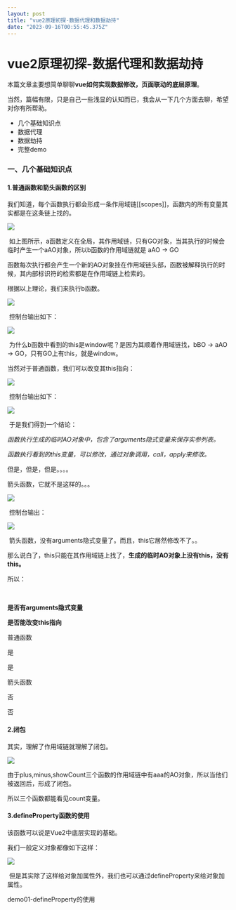 ```yaml
---
layout: post
title: "vue2原理初探-数据代理和数据劫持"
date: "2023-09-16T00:55:45.375Z"
---
```

vue2原理初探-数据代理和数据劫持
==================

本篇文章主要想简单聊聊**vue如何实现数据修改，页面联动的底层原理**。

当然，篇幅有限，只是自己一些浅显的认知而已，我会从一下几个方面去聊，希望对你有所帮助。

*   几个基础知识点
*   数据代理
*   数据劫持
*   完整demo

### 一、几个基础知识点

#### 1.普通函数和箭头函数的区别

我们知道，每个函数执行都会形成一条作用域链\[\[scopes\]\]，函数内的所有变量其实都是在这条链上找的。

![](https://img2023.cnblogs.com/blog/1436551/202309/1436551-20230915003422184-1569144517.png)

 如上图所示，a函数定义在全局，其作用域链，只有GO对象，当其执行的时候会临时产生一个aAO对象，所以b函数的作用域链就是 aAO -> GO

函数每次执行都会产生一个新的AO对象挂在作用域链头部，函数被解释执行的时候，其内部标识符的检索都是在作用域链上检索的。

根据以上理论，我们来执行b函数。

![](https://img2023.cnblogs.com/blog/1436551/202309/1436551-20230915004326025-791485453.png)

 控制台输出如下：

![](https://img2023.cnblogs.com/blog/1436551/202309/1436551-20230915004406770-1965281165.png)

 为什么b函数中看到的this是window呢？是因为其顺着作用域链找，bBO -> aAO -> GO，只有GO上有this，就是window。

当然对于普通函数，我们可以改变其this指向：

![](https://img2023.cnblogs.com/blog/1436551/202309/1436551-20230915004649414-264447673.png)

 控制台输出如下：

![](https://img2023.cnblogs.com/blog/1436551/202309/1436551-20230915004730305-1936460864.png)

 于是我们得到一个结论：

_函数执行生成的临时AO对象中，包含了arguments隐式变量来保存实参列表。_

_函数执行看到的this变量，可以修改，通过对象调用，call，apply来修改。_

但是，但是，但是。。。。

箭头函数，它就不是这样的。。。

![](https://img2023.cnblogs.com/blog/1436551/202309/1436551-20230915005213830-432935614.png)

 控制台输出：

![](https://img2023.cnblogs.com/blog/1436551/202309/1436551-20230915005244713-965422423.png)

 箭头函数，没有arguments隐式变量了。而且，this它居然修改不了。。

那么说白了，this只能在其作用域链上找了，**生成的临时AO对象上没有this，没有this。**

所以：

 

**是否有arguments隐式变量**

**是否能改变this指向**

普通函数

是

是

箭头函数

否

否

#### 2.闭包

其实，理解了作用域链就理解了闭包。

![](https://img2023.cnblogs.com/blog/1436551/202309/1436551-20230915093756650-1141598781.png)

由于plus,minus,showCount三个函数的作用域链中有aaa的AO对象，所以当他们被返回后，形成了闭包。

所以三个函数都能看见count变量。

#### 3.defineProperty函数的使用

该函数可以说是Vue2中底层实现的基础。

我们一般定义对象都像如下这样：

![](https://img2023.cnblogs.com/blog/1436551/202309/1436551-20230915094958657-890686240.png)

 但是其实除了这样给对象加属性外，我们也可以通过defineProperty来给对象加属性。

<!DOCTYPE html\>
<html lang\="en"\>
<head\>
    <meta charset\="UTF-8"\>
    <title\>demo01-defineProperty的使用</title\>
</head\>
<body\>
    <script type\="application/javascript"\>
        // defineProperty()
        let obj \= {
            name: 'zhangsan',
            age: 33,
            showInfo() {
                console.log(this.name + "\--" + this.age)
            }
        }
        obj.showInfo();

        Object.defineProperty(obj, 'ccc', {
            value: 10,
            enumerable: true,  // 是否能枚举
            configurable: true, // 是否能删除
            writable: true  // 是否能写入
        })
        // 枚举
        var keys \= Object.keys(obj);
        console.log(keys);
        // 写入
        obj.ccc \= 100;
        console.log(obj);
        // 删除
        delete obj.ccc;
        console.log(obj);

    </script\>
</body\>
</html\>

上述代码控制台输入如下：

![](https://img2023.cnblogs.com/blog/1436551/202309/1436551-20230915102641930-776953988.png)

 其实这样的话，定义属性和我们直接写属性没什么太大区别，关键是下面这样的写法：

<!DOCTYPE html\>
<html lang\="en"\>
<head\>
    <meta charset\="UTF-8"\>
    <title\>demo01-defineProperty的使用</title\>
</head\>
<body\>
    <script type\="application/javascript"\>
        // defineProperty()
        let obj \= {
            name: 'zhangsan',
            age: 33,
            showInfo() {
                console.log(this.name + "\--" + this.age)
            }
        }

        let ccc \= 10;
        Object.defineProperty(obj, 'ccc', {
            // value: 10,
            enumerable: true,  // 是否能枚举
            configurable: true, // 是否能删除
            // writable: true,  // 是否能写入
            get: function proxyGet() {
                return ccc;
            },
            set: function proxySet(value) {
                ccc \= value;
            }
        })
        console.log(obj.ccc);
        obj.ccc \= 100;
        console.log(obj.ccc);

        console.log(obj);

    </script\>
</body\>
</html\>

注意，**如果我们要定义属性的get/set，那么就不能定义value和writable了，否则会报错。**

此时我们对属性ccc的写入和读取将走get/set方法了。

控制台输出如下：

![](https://img2023.cnblogs.com/blog/1436551/202309/1436551-20230915103710238-1172562098.png)

 这个ccc属性的三个点，是不是特别想我们使用vue的时候点开的组件对象里面的一些属性。

在这里我插一句，我点开set/get给大家看看，其实能看见\[\[scopes\]\]作用域链了。

如下图：

![](https://img2023.cnblogs.com/blog/1436551/202309/1436551-20230915103944131-901014218.png)

 当然，这里我们看见了，set/get函数定义的时候的作用域链\[\[scopes\]\]，其实是SO -> GO，这个SO其实就是外层包裹的script标签。

可以理解成，script标签执行流程就像一个函数执行一样，也会产生作用域对象挂在\[\[scopes\]\]上。

其实讲到这里，这个set/get是数据代理和劫持的关键。

### 二、数据代理

再讲数据代理之前，我们可以使用vue来写个demo，目的看看我们每次配置组件的时候，data对象去哪里了？

<!DOCTYPE html\>
<html lang\="en"\>
<head\>
    <meta charset\="UTF-8"\>
    <title\>demo01-vue简单使用</title\>
    <!--引入vue\-->
    <script src\="https://cdn.jsdelivr.net/npm/vue@2.7.14/dist/vue.js"\></script\>

</head\>
<body\>

    <div id\="app"\>
        <h3\>姓名：{{name}}</h3\>
        <h3\>年龄：{{age}}</h3\>
        <button @click\="agePlusOne"\>年龄+1</button\>
    </div\>

    <script type\="application/javascript"\>

        let vm \= new Vue({
            el: '#app',
            data(){
                return {
                    name: '张三',
                    age: 33
                }
            },
            methods: {
                agePlusOne(){
                    this.age ++;
                    console.log(this)
                }
            }
        });

    </script\>
</body\>
</html\>

点击按钮，我把Vue对象打印出来：

![](https://img2023.cnblogs.com/blog/1436551/202309/1436551-20230915110206558-2009915197.png)

 可以清晰的看到，我们配置的data对象中的属性都被定义在了Vue组件对象中。

起码，这里看到了，vue做了数据代理，我们在组件对象中对data中同名属性的set和get都走了其对应的代理方法。

到这里我们可以这样理解，options.data对象传入之后，vue生成了一个\_data对象挂在了实例身上，而且vm.\_data === options.data。

然后，**vue通过defineProperty方法在实例身上定义了data中定义的属性，并set/get都指向了\_data中的对应属性。**

### 三、数据劫持

我理解的数据劫持，就是属性在设置或者获取的时候，做点什么？

<!DOCTYPE html\>
<html lang\="en"\>
<head\>
    <meta charset\="UTF-8"\>
    <title\>demo01-数据劫持</title\>
</head\>
<body\>
    <div id\="app"\>
    </div\>
    <script type\="application/javascript"\>
        function setAppInnerText (value) {
            document.querySelector("#app").innerText \= value;
        }

        let obj \= {
            name: '张三',
            age: 100,
            showInfo() {
                return this.name + "\---" + this.age;
            }
        };

        setAppInnerText(obj.showInfo())
        // 数据劫持
        Object.keys(obj).forEach(key \=> {
            let value \= obj\[key\];
            Object.defineProperty(obj, key, {
                enumerable: true,
                configurable: true,
                set(newValue) {
                    if(newValue \=== value) {
                        return ;
                    } else {
                        value \= newValue;
                        setAppInnerText(obj.showInfo());
                    }
                },
                get() {
                    return value;
                }
            })
        })
        obj.age \= 1000;
    </script\>
</body\>
</html\>

上面的代码，就是数据劫持，每次属性设置的时候，都触发了setAppInnerText函数的调用。

上述代码执行完之后，只要我们对obj对象的属性进行修改，都会触发页面的变化。

### 四、完整demo

当然，任何一个框架的代码都是很复杂的，因为要考虑很多东西。

这里我只是基于自己的理解，写一个简单的demo，目的只是为了帮助大家理解vue，理解它如何做到数据修改，页面变化的。

<!DOCTYPE html\>
<html lang\="en"\>

<head\>
    <meta charset\="UTF-8"\>
    <meta http-equiv\="X-UA-Compatible" content\="IE=edge"\>
    <meta name\="viewport" content\="width=device-width, initial-scale=1.0"\>
    <title\>data\_observer</title\>
</head\>

<body\>
<div id\="root"\>
    a = {{a}}
    <br\>
    b = {{b}}
</div\>
<script\>

    function Vue(config) {
        this.\_data \= config.data;
        // 数据代理 方便程序员操作
        for (let key in config.data) {
            Object.defineProperty(this, key, {
                enumerable: true,
                get: function proxyGet() {
                    return this.\_data\[key\];
                },
                set: function proxySet(value) {
                    this.\_data\[key\] \= value;
                }
            })
        }
        this.mounted \= false;
        if (config.el) {
            this.$mount(config.el);
        }
    }

    Vue.prototype.$mount \= function (id) {
        if (!this.mounted) {
            this.originInnerHtml \= document.getElementById(id).innerHTML;
            // 编译模板生成render
            let \_self \= this;
            function render() {
                let innerHtml \= \_self.originInnerHtml;
                for (let key in \_self.\_data) {
                    innerHtml \= innerHtml.replaceAll('{{' + key + '}}', \_self.\_data\[key\]);
                }
                document.getElementById(id).innerHTML \= innerHtml;
            }

            // 数据劫持
            for (let key in this.\_data) {
                let value \= this.\_data\[key\];
                Object.defineProperty(this.\_data, key, {
                    enumerable: true,
                    configurable: true,
                    get: function getObserver() {
                        return value;
                    },
                    set: function setObserver(newValue) {
                        if (value !== newValue) {
                            value \= newValue;
                            render();
                        }
                    }
                })
            }
            // 执行render
            render();
            this.mounted \= true;
        }
    }
    let config \=  {
        el: 'root',
        data: {
            a: '牛逼的消息',
            b: '学习vue2底层实现'
        }
    };
    let vm \= new Vue(config);
</script\>
</body\>

</html\>

控制台打印如下：

![](https://img2023.cnblogs.com/blog/1436551/202309/1436551-20230915150356908-1049700276.png)

我相信到这里，你应该能理解vue2大体怎么实现响应式的了。

无非就是2点：

1.使用数据代理给每个组件实例添加属性，方便我们编程的时候操作；

2.使用数据劫持，监听对象每个层级属性的变化，内部触发重新渲染。

当然，真正的源码包含了对对象的每个层级的属性的监测，我这里只是简单写个demo，目的是为了方便大家理解。

数据劫持，内部肯定是**闭包**，使用闭包封装了每个属性，本篇也提到了作用域链\[\[scopes\]\]还有我们在编程中经常困惑的箭头函数。

总之，希望对大家有帮助吧。